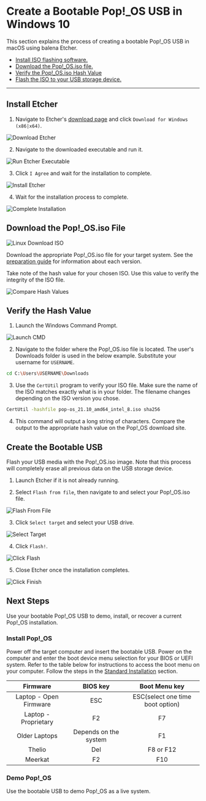 # Create a Bootable Pop!\_OS USB in Windows 10

This section explains the process of creating a bootable Pop!_OS USB in macOS using balena Etcher.

- [Install ISO flashing software.](/Getting-Started/Create-bootable-media/bootable-usb-using-windows.html#install-etcher)
- [Download the Pop!\_OS.iso file.](/Getting-Started/Create-bootable-media/bootable-usb-using-windows.html#download-the-pop_osiso-file)
- [Verify the Pop!\_OS.iso Hash Value](/Getting-Started/Create-bootable-media/bootable-usb-using-windows.html#verify-the-hash-value)
- [Flash the ISO to your USB storage device.](/Getting-Started/Create-bootable-media/bootable-usb-using-windows.html#create-the-bootable-usb)

---

## Install Etcher

1. Navigate to Etcher's [download page](https://www.balena.io/etcher/) and click `Download for Windows (x86|x64)`.

![Download Etcher](/images/create-bootable-usb-win10/download_etcher.png)

2. Navigate to the downloaded executable and run it.

![Run Etcher Executable](/images/create-bootable-usb-win10/run-etcher-exe.png)

3. Click `I Agree` and wait for the installation to complete.

![Install Etcher](/images/create-bootable-usb-win10/install-etcher.png)

4. Wait for the installation process to complete.

![Complete Installation](/images/create-bootable-usb-win10/complete-install.png)

## Download the Pop!_OS.iso File

![Linux Download ISO](/images/create-bootable-usb-linux/using-linux-download-iso.png)

Download the appropriate Pop!_OS.iso file for your target system. See the [preparation guide](/Getting-Started/Create-bootable-media/create-bootable-usb.html#choose-a-pop_os-image) for information about each version.

Take note of the hash value for your chosen ISO. Use this value to verify the integrity of the ISO file.

![Compare Hash Values](/images/create-bootable-usb-linux/compare-hash-values.png)

## Verify the Hash Value

1. Launch the Windows Command Prompt.

![Launch CMD](/images/create-bootable-usb-win10/launch-cmd.png)

2. Navigate to the folder where the Pop!_OS.iso file is located. The user's Downloads folder is used in the below example. Substitute your username for `USERNAME`.

```bash
cd C:\Users\USERNAME\Downloads
```

3. Use the `CertUtil` program to verify your ISO file. Make sure the name of the ISO matches exactly what is in your folder. The filename changes depending on the ISO version you chose.

```bash
CertUtil -hashfile pop-os_21.10_amd64_intel_8.iso sha256
```

4. This command will output a long string of characters. Compare the output to the appropriate hash value on the Pop!\_OS download site.

## Create the Bootable USB

Flash your USB media with the Pop!_OS.iso image. Note that this process will completely erase all previous data on the USB storage device.

1. Launch Etcher if it is not already running.

2. Select `Flash from file`, then navigate to and select your Pop!\_OS.iso file.

![Flash From File](/images/create-bootable-usb-win10/flash-from-file.png)

3. Click `Select target` and select your USB drive.

![Select Target](/images/create-bootable-usb-win10/select-target.png)

4. Click `Flash!`.

![Click Flash](/images/create-bootable-usb-win10/click-flash.png)

5. Close Etcher once the installation completes.

![Click Finish](/images/create-bootable-usb-win10/click-finish.png)

## Next Steps

Use your bootable Pop!_OS USB to demo, install, or recover a current Pop!_OS installation.

### Install Pop!_OS

Power off the target computer and insert the bootable USB. Power on the computer and enter the boot device menu selection for your BIOS or UEFI system. Refer to the table below for instructions to access the boot menu on your computer. Follow the steps in the [Standard Installation](/Getting-Started/Installation/installation.md) section.

| Firmware               | BIOS key | Boot Menu key                    |
|:----------------------:|:--------:|:--------------------------------:|
| Laptop - Open Firmware | ESC      | ESC(select one time boot option) |
| Laptop - Proprietary   | F2       | F7                               |
| Older Laptops          | Depends on the system | F1                  |
| Thelio                 | Del      |  F8 or F12                       |
| Meerkat                | F2       | F10                              |

### Demo Pop!_OS

Use the bootable USB to demo Pop!_OS as a live system.
<!--This chapter will be linked when completed-->